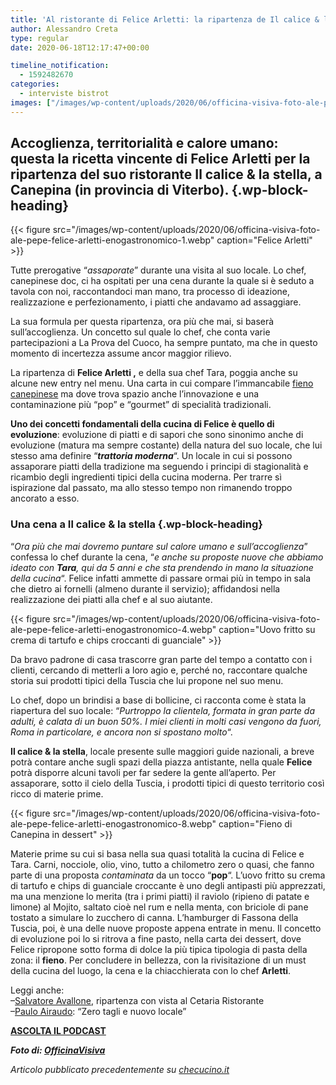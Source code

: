 ```yaml
---
title: 'Al ristorante di Felice Arletti: la ripartenza de Il calice & la stella'
author: Alessandro Creta
type: regular
date: 2020-06-18T12:17:47+00:00

timeline_notification:
  - 1592482670
categories:
  - interviste bistrot
images: ["/images/wp-content/uploads/2020/06/officina-visiva-foto-ale-pepe-felice-arletti-enogastronomico-6.webp"]
---
```

## Accoglienza, territorialità e calore umano: questa la ricetta vincente di Felice Arletti per la ripartenza del suo ristorante Il calice & la stella, a Canepina (in provincia di Viterbo).  {.wp-block-heading}


{{< figure src="/images/wp-content/uploads/2020/06/officina-visiva-foto-ale-pepe-felice-arletti-enogastronomico-1.webp" caption="Felice Arletti" >}}


Tutte prerogative &#8220;_assaporate_&#8221; durante una visita al suo locale. Lo chef, canepinese doc, ci ha ospitati per una cena durante la quale si è seduto a tavola con noi, raccontandoci man mano, tra processo di ideazione, realizzazione e perfezionamento, i piatti che andavamo ad assaggiare.

La sua formula per questa ripartenza, ora più che mai, si baserà sull&#8217;accoglienza. Un concetto sul quale lo chef, che conta varie partecipazioni a La Prova del Cuoco, ha sempre puntato, ma che in questo momento di incertezza assume ancor maggior rilievo. 

La ripartenza di **Felice Arletti ,** e della sua chef Tara, poggia anche su alcune new entry nel menu. Una carta in cui compare l&#8217;immancabile <a rel="noreferrer noopener" href="https://www.mytuscia.com/fieno-canepina.html" target="_blank">fieno canepinese</a> ma dove trova spazio anche l&#8217;innovazione e una contaminazione più &#8220;pop&#8221; e &#8220;gourmet&#8221; di specialità tradizionali. 

**Uno dei concetti fondamentali della cucina di Felice è quello di evoluzione**: evoluzione di piatti e di sapori che sono sinonimo anche di evoluzione (matura ma sempre costante) della natura del suo locale, che lui stesso ama definire &#8220;_**trattoria moderna**_&#8220;. Un locale in cui si possono assaporare piatti della tradizione ma seguendo i principi di stagionalità e ricambio degli ingredienti tipici della cucina moderna. Per trarre sì ispirazione dal passato, ma allo stesso tempo non rimanendo troppo ancorato a esso. 

### Una cena a Il calice & la stella {.wp-block-heading}

&#8220;_Ora più che mai dovremo puntare sul calore umano e sull&#8217;accoglienza_&#8221; confessa lo chef durante la cena, &#8220;_e anche su proposte nuove che abbiamo ideato con **Tara**, qui da 5 anni e che sta prendendo in mano la situazione della cucina_&#8220;. Felice infatti ammette di passare ormai più in tempo in sala che dietro ai fornelli (almeno durante il servizio); affidandosi nella realizzazione dei piatti alla chef e al suo aiutante.


{{< figure src="/images/wp-content/uploads/2020/06/officina-visiva-foto-ale-pepe-felice-arletti-enogastronomico-4.webp" caption="Uovo fritto su crema di tartufo e chips croccanti di guanciale" >}}


Da bravo padrone di casa trascorre gran parte del tempo a contatto con i clienti, cercando di metterli a loro agio e, perché no, raccontare qualche storia sui prodotti tipici della Tuscia che lui propone nel suo menu.

Lo chef, dopo un brindisi a base di bollicine, ci racconta come è stata la riapertura del suo locale: &#8220;_Purtroppo la clientela, formata in gran parte da adulti, è calata di un buon 50%. I miei clienti in molti casi vengono da fuori,_ _Roma in particolare,_ _e ancora non si spostano molto_&#8220;. 

**Il calice & la stella**, locale presente sulle maggiori guide nazionali, a breve potrà contare anche sugli spazi della piazza antistante, nella quale **Felice** potrà disporre alcuni tavoli per far sedere la gente all&#8217;aperto. Per assaporare, sotto il cielo della Tuscia, i prodotti tipici di questo territorio così ricco di materie prime.


{{< figure src="/images/wp-content/uploads/2020/06/officina-visiva-foto-ale-pepe-felice-arletti-enogastronomico-8.webp" caption="Fieno di Canepina in dessert" >}}


Materie prime su cui si basa nella sua quasi totalità la cucina di Felice e Tara. Carni, nocciole, olio, vino, tutto a chilometro zero o quasi, che fanno parte di una proposta _contaminata_ da un tocco &#8220;**pop**&#8220;. L&#8217;uovo fritto su crema di tartufo e chips di guanciale croccante è uno degli antipasti più apprezzati, ma una menzione lo merita (tra i primi piatti) il raviolo (ripieno di patate e limone) al Mojito, saltato cioè nel rum e nella menta, con briciole di pane tostato a simulare lo zucchero di canna. L&#8217;hamburger di Fassona della Tuscia, poi, è una delle nuove proposte appena entrate in menu. Il concetto di evoluzione poi lo si ritrova a fine pasto, nella carta dei dessert, dove Felice ripropone sotto forma di dolce la più tipica tipologia di pasta della zona: il **fieno**. Per concludere in bellezza, con la rivisitazione di un must della cucina del luogo, la cena e la chiacchierata con lo chef **Arletti**.

Leggi anche:  
&#8211;<a href="https://aleepepe.com/2020/06/12/terrazza-cetaria-ristorante-avallone/" target="_blank" rel="noreferrer noopener">Salvatore Avallone</a>, ripartenza con vista al Cetaria Ristorante  
&#8211;<a href="https://aleepepe.com/2020/06/01/paulo-airaudo/" target="_blank" rel="noreferrer noopener">Paulo Airaudo</a>: &#8220;Zero tagli e nuovo locale&#8221;

<p class="has-text-align-center">
  <a rel="noreferrer noopener" href="https://apple.co/352xcOm" target="_blank"><strong>ASCOLTA IL PODCAST</strong></a>
</p>

_**Foto di: <a rel="noreferrer noopener" href="https://www.officinavisiva.it/" target="_blank">OfficinaVisiva</a>**_

_Articolo pubblicato precedentemente su <a rel="noreferrer noopener" href="https://www.checucino.it/" target="_blank">checucino.it</a>_